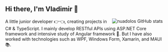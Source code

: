 ## Hi there, I'm Vladimir 👋

<a href="#">
  <img src="https://github-readme-stats.vercel.app/api?username=nuadolos&show_icons=true&count_private=true" alt="nuadolos GitHub stats" align="right" />
</a>

A little junior developer 👉👈, creating projects in C# & TypeScript. I mainly develop RESTful APIs using ASP.NET Core framework and intensive study of Angular framework 🤔. But I have also worked with technologies such as WPF, Windows Form, Xamarin, and MAUI 📚.
